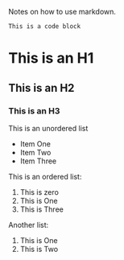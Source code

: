 Notes on how to use markdown.

```text
This is a code block
```

# This is an H1
## This is an H2
### This is an H3

This is an unordered list

* Item One
* Item Two
* Item Three

This is an ordered list:
1. This is zero
1. This is One
1. This is Three

Another list:
1. This is One
2. This is Two
